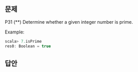 ## 문제
P31 (**) Determine whether a given integer number is prime.

Example:
```scala
scala> 7.isPrime
res0: Boolean = true
```

## 답안
```scala

```